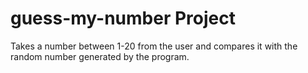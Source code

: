 # guess-my-number Project

Takes a number between 1-20 from the user and compares it with the random number generated by the program.
